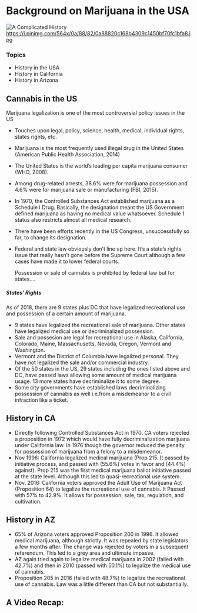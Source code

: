 # Background on Marijuana in the USA

![A Complicated History](https://i.pinimg.com/564x/0a/88/82/0a88820c168b4309c1450bf70fc1bfa8.jpg)
https://i.pinimg.com/564x/0a/88/82/0a88820c168b4309c1450bf70fc1bfa8.jpg

### Topics
- History in the USA
- History in California 
- History in Arizona 


## Cannabis in the US
Marijuana legalization is one of the most controversial policy issues in the US
- Touches upon legal, policy, science, health, medical, individual rights, states rights, etc.
- Marijuana is the most frequently used illegal drug in the United States (American Public Health Association, 2014)  
- The United States is the world’s leading per capita marijuana consumer (WHO, 2008).
- Among drug-related arrests, 38.6% were for marijuana possession and 4.6% were for marijuana sale or manufacturing (FBI, 2015).

- In 1970, the Controlled Substances Act established marijuana as a Schedule I Drug. Basically, the designation meant the US Government defined marijuana as having no medical value whatsoever. Schedule 1 status also restricts almost all medical research.
- There have been efforts recently in the US Congress, unsuccessfully so far, to change its designation. 
- Federal and state law obviously don’t line up here. It’s a state’s rights issue that really hasn’t gone before the Supreme Court although a few cases have made it to lower federal courts.

	Possession or sale of cannabis is prohibited by federal law but for states.... 

##### States' Rights
As of 2018, there are 9 states plus DC that have legalized recreational use and possession of a certain amount of marijuana. 
- 9 states have legalized the recreational sale of marijuana. Other states have legalized medical use or decriminalized possession. 
- Sale and possesion are legal for recreational use in Alaska, California, Colorado, Maine, Massachusetts, Nevada, Oregon, Vermont and Washington.
- Vermont and the District of Columbia have legalized personal. They have not legalized the sale and/or commercial industry.
- Of the 50 states in the US, 29 states including the ones listed above and DC, have passed laws allowing some amount of medical marijuana usage. 13 more states have decriminalize it to some degree. 
- Some city governments have established laws decriminalizing possession of cannabis as well i.e.from a misdemeanor to a civil infraction like a ticket. 

## History in CA
- Directly following Controlled Substances Act in 1970, CA voters  rejected a proposition in 1972 which would have fully decriminalization marijuana under California law.  In 1976 though the governor reduced the penalty for possession of marijuana from a felony to a misdemeanor.
- Nov 1996: California legalized medical marijuana (Prop 215. It passed by initiative process, and passed with (55.6%) votes in favor and (44.4%) against). Prop 215 was the first medical marijuana ballot initiative passed at the state level. Although this led to quasi-recreational use system. 
- Nov. 2016: California voters approved the Adult Use of Marijuana Act (Proposition 64) to legalize the recreational use of cannabis. It Passed with 57% to 42.9%. It allows for possession, sale, tax, regulation, and cultivation. 

## History in AZ
- 65% of Arizona voters approved Proposition 200 in 1996. It allowed medical marijuana, although strictly. It was repealed by state legislators a few months after. The change was rejected by voters in a subsequent referendum. This led to a grey area and ultimate impasse. 
- AZ again tried again to legalize medical marijuana in 2002 (failed with 42.7%) and then in 2010 (passed with 50.1%) to legalize the medical use of cannabis.
- Proposition 205 in 2016 (failed with 48.7%) to legalize the recreational use of cannabis. Law was a little different than CA but not substantially.  


## A Video Recap:
<iframe width="420" height="315" src="https://www.youtube.com/watch?v=EUw51ii33yE>

